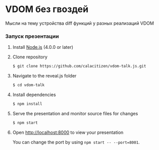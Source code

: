 # VDOM без гвоздей

Мысли на тему устройства diff функций у разных реализаций VDOM

### Запуск презентации

1. Install [Node.js](http://nodejs.org/) (4.0.0 or later)

1. Clone  repository
   ```sh
   $ git clone https://github.com/calacitizen/vdom-talk.js.git
   ```
1. Navigate to the reveal.js folder
   ```sh
   $ cd vdom-talk
   ```

1. Install dependencies
   ```sh
   $ npm install
   ```

1. Serve the presentation and monitor source files for changes
   ```sh
   $ npm start
   ```

1. Open <http://localhost:8000> to view your presentation

   You can change the port by using `npm start -- --port=8001`.
